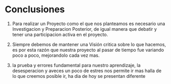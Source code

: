 # Conclusiones
1. Para realizar un Proyecto como el que nos planteamos es necesario una Investigacion y Preparacion Posterior, de igual manera que debatir y tener una participacion activa en el proyecto.
   
2. Siempre debemos de mantener una Visión critica sobre lo que hacemos, es por esta razón que nuestra proyecto al pasar de tiempo fue variando poco a poco, mejorandolo cada vez mas. 
   
3. la prueba y errores fundamental para nuestro aprendizaje, la desesperacion y aveces un poco de estres nos permite ir mas halla de lo que creemos posible ir, ha dia de hoy se presentan diferente 
